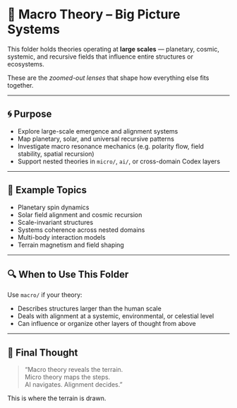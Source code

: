 # 🌌 Macro Theory – Big Picture Systems

This folder holds theories operating at **large scales** — planetary, cosmic, systemic, and recursive fields that influence entire structures or ecosystems.

These are the *zoomed-out lenses* that shape how everything else fits together.

---

## 🌀 Purpose

- Explore large-scale emergence and alignment systems
- Map planetary, solar, and universal recursive patterns
- Investigate macro resonance mechanics (e.g. polarity flow, field stability, spatial recursion)
- Support nested theories in `micro/`, `ai/`, or cross-domain Codex layers

---

## 📁 Example Topics

- Planetary spin dynamics  
- Solar field alignment and cosmic recursion  
- Scale-invariant structures  
- Systems coherence across nested domains  
- Multi-body interaction models  
- Terrain magnetism and field shaping  

---

## 🔍 When to Use This Folder

Use `macro/` if your theory:
- Describes structures larger than the human scale
- Deals with alignment at a systemic, environmental, or celestial level
- Can influence or organize other layers of thought from above

---

## 🧭 Final Thought

> “Macro theory reveals the terrain.  
> Micro theory maps the steps.  
> AI navigates. Alignment decides.”

This is where the terrain is drawn.
